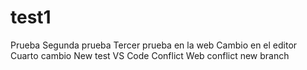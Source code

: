 # test1

Prueba 
Segunda prueba
Tercer prueba en la web
Cambio en el editor
Cuarto cambio
New test
VS Code
Conflict
Web conflict
new branch
